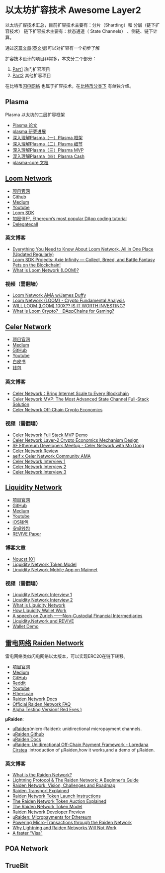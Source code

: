 # 以太坊扩容技术 Awesome Layer2

以太坊扩容技术汇总，目前扩容技术主要有：分片（Sharding）和 分层（链下扩容技术）
链下扩容技术主要有：状态通道（ State Channels） 、侧链、链下计算。

通过[这篇文章](https://www.jianshu.com/p/560366753f9e)([英文版](https://www.jianshu.com/p/560366753f9e))可以对扩容有一个初步了解

扩容技术设计的项目非常多，本文分二个部分：

1. [Part1](https://wiki.learnblockchain.cn/ethereum/layer-2.html) 热门扩容项目
2. [Part2](https://wiki.learnblockchain.cn/ethereum/layer-2-more.html) 其他扩容项目

在比特币[闪电网络](https://wiki.learnblockchain.cn/bitcoin/lightning.html) 也属于扩容技术，在[比特币分类下](https://wiki.learnblockchain.cn/bitcoin/lightning.html) 有单独介绍。

## Plasma 

Plasma 以太坊的二层扩容框架

* [Plasma 论文](http://plasma.io/plasma.pdf) 
* [plasma 研究进展](https://ethresear.ch/c/plasma)
* [深入理解Plasma（一）Plasma 框架](https://learnblockchain.cn/2018/10/20/plasma-framework/)
* [深入理解Plasma（二）Plasma 细节](https://learnblockchain.cn/2018/10/24/plasma-in-detail/)
* [深入理解Plasma（三）Plasma MVP](https://learnblockchain.cn/2018/11/03/plasma-mvp/)
* [深入理解Plasma（四）Plasma Cash](https://learnblockchain.cn/2018/11/16/plasma-cash/)
* [plasma-core 文档](https://plasma-core.readthedocs.io/en/latest/index.html)

## [Loom Network](https://loomx.io/)

* [项目官网](https://loomx.io/)
* [Github](https://github.com/loomnetwork)
* [Medium](https://medium.com/loom-network)
* [Youtube](https://www.youtube.com/channel/UCahF8koYeqhJ32Dn5fDr9jg)
* [Loom SDK](https://loomx.io/developers/)
* [加密僵尸, Ethereum’s most popular DApp coding tutorial](https://cryptozombies.io/)
* [Delegatecall](https://delegatecall.com/)


### 英文博客

* [Everything You Need to Know About Loom Network, All in One Place (Updated Regularly)](https://medium.com/loom-network/everything-you-need-to-know-about-loom-network-all-in-one-place-updated-regularly-64742bd839fe)
* [Loom SDK Projects: Axie Infinity — Collect, Breed, and Battle Fantasy Pets on the Blockchain!](https://medium.com/loom-network/loom-sdk-projects-axie-infinity-collect-breed-and-battle-fantasy-pets-on-the-blockchain-22e6fd11b410)
* [What is Loom Network (LOOM)?](https://coinswitch.co/info/loom-network/what-is-loom-network)


### 视频（需翻墙）

* [Loom Network AMA w/James Duffy](https://www.youtube.com/watch?v=8Evsx9cHvwA)
* [Loom Network (LOOM) - Crypto Fundamental Analysis](https://www.youtube.com/watch?v=RstsGJREaVs)
* [WILL LOOM (LOOM) 100X?? IS IT WORTH INVESTING?](https://www.youtube.com/watch?v=rHVugUFz0Ys)
* [What is Loom Crypto? - DAppChains for Gaming?](https://www.youtube.com/watch?v=wUd2iS1BkAs)



## [Celer Network](https://www.celer.network/)

* [项目官网](https://www.celer.network/)
* [Medium](https://medium.com/@CelerNetwork)
* [GitHub](https://github.com/celer-network)
* [Youtube](https://www.youtube.com/channel/UC8-k15uAVa5vfpLbh1gU_hA)
* [白皮书](https://www.celer.network/doc/CelerNetwork-Whitepaper.pdf)
* [钱包](https://get.celer.app/)


### 英文博客

* [Celer Network：Bring Internet Scale to Every Blockchain](https://medium.com/celer-network/celer-network-bring-internet-scale-to-every-blockchain-b8f3c9a2d270)
* [Celer Network MVP: The Most Advanced State Channel Full-Stack Solution](https://medium.com/celer-network/celer-network-mvp-the-most-advanced-state-channel-full-stack-solution-21df46234e42)
* [Celer Network Off-Chain Crypto Economics](https://medium.com/celer-network/celer-network-off-chain-crypto-economics-13999b11e635)

### 视频（需翻墙）

* [Celer Network Full Stack MVP Demo](https://www.youtube.com/watch?v=GoFnWPyEJ18)
* [Celer Network Layer-2 Crypto Economics Mechanism Design](https://www.youtube.com/watch?v=K2FxqAmrYD8)
* [SF Ethereum Developers Meetup - Celer Network with Mo Dong](https://www.youtube.com/watch?v=P_meMqDspNI)
* [Celer Network Review](https://www.youtube.com/watch?v=VsFGz4O7i5U)
* [aelf x Celer Network Community AMA](https://www.youtube.com/watch?v=5b3sNrTf210)
* [Celer Network Interview 1](https://www.youtube.com/watch?v=uU3jp_JBZ7M%26t=67s)
* [Celer Network Interview 2](https://www.youtube.com/watch?v=KJwXWDmSn3c)
* [Celer Network Interview 3](https://www.youtube.com/watch?v=fcfybxi6W30)


## [Liquidity Network](https://liquidity.network/)

* [项目官网](https://liquidity.network/)
* [GitHub](https://github.com/liquidity-network)
* [Medium](https://medium.com/@liquidity.network)
* [Youtube](https://www.youtube.com/channel/UCun8UadDUB5-lBVUli_R6GA)
* [iOS钱包](https://itunes.apple.com/ch/app/liquidity-network-wallet/id1395924630)
* [安卓钱包](https://play.google.com/store/apps/details?id=com.liquiditynetwork.wallet)
* [REVIVE Paper](https://eprint.iacr.org/2017/823.pdf)

### 博客文章

* [Noucst 101](https://medium.com/p/2acfbc0be47b?source=user_profile---------2------------------)
* [Liquidity Network Token Model](https://medium.com/liquidity-network/liquidity-network-token-model-d22861ab9faa)
* [Liquidity Network Mobile App on Mainnet](https://medium.com/liquidity-network/liquidity-network-mobile-app-on-mainnet-f95bd87ffec9)


### 视频（需翻墙）

* [Liquidity Network Interview 1](https://www.youtube.com/watch?v=BDX9VWBFySE)
* [Liquidity Network Interview 2](https://www.youtube.com/watch?v=vZ3vj5HU3Ec)
* [What is Liquidity Network](https://www.youtube.com/watch?v=pYXP-X-6yxI)
* [How Liquidity Wallet Work](https://www.youtube.com/watch?v=43DFoNiE5mQ)
* [A speech on Zurich ——Non-Custodial Financial Intermediaries](https://www.youtube.com/watch?v=-s4_frwlLj0)
* [Liquidity.Network and REVIVE](https://www.youtube.com/watch?v=emZTtmiR-AY)
* [Wallet Demo](https://www.youtube.com/watch?v=jM9VWRBbqtU)


## [雷电网络 Raiden Network](https://raiden.network/)

雷电网络类似闪电网络以太版本，可以实现ERC20在链下转移。
 
* [项目官网](https://raiden.network/)
* [Medium](https://medium.com/raiden-network)
* [GitHub](https://github.com/raiden-network)
* [Reddit](https://www.reddit.com/r/raidennetwork/)
* [Youtube](https://www.youtube.com/channel/UCoUP_hnjUddEvbxmtNCcApg)
* [Etherscan](https://etherscan.io/token/0x255aa6df07540cb5d3d297f0d0d4d84cb52bc8e6)
* [Raiden Network Docs](http://raiden-network.readthedocs.io/en/stable/)
* [Official Raiden Network FAQ](https://raiden.network/faq.html)
* [Alpha Testing Version( Red Eyes )](https://github.com/raiden-network/raiden/milestone/13)

**µRaiden**:

* [µRaiden](https://raiden.network/micro.html)(micro-Raiden): unidirectional micropayment channels.
* [µRaiden Github](https://github.com/raiden-network/microraiden)
* [µRaiden Docs](http://microraiden.readthedocs.io/)
* [µRaiden: Unidirectional Off-Chain Payment Framework - Loredana Cirstea](https://www.youtube.com/watch?v=E6CIgJPxgpQ) :introduction of µRaiden,how it works,and a demo of µRaiden.



### 英文博客

* [What is the Raiden Network?](https://raiden.network/101.html)
* [Lightning Protocol & The Raiden Network: A Beginner’s Guide](https://blog.springrole.com/lightning-protocol-the-raiden-network-a-beginners-guide-c9d7bc702748)
* [Raiden Network: Vision, Challenges and Roadmap](https://medium.com/@raiden_network/raiden-network-vision-challenges-and-roadmap-593dfa34b868)
* [Raiden Transport Explained](https://medium.com/raiden-network/raiden-transport-explained-939d7741b6f4)
* [Raiden Network Token Launch Instructions](https://medium.com/@raiden_network/raiden-token-launch-instructions-3dc5df1b2386)
* [The Raiden Network Token Auction Explained](https://medium.com/@raiden_network/the-raiden-token-auction-explained-1cc0c7946b26)
* [The Raiden Network Token Model](https://medium.com/@raiden_network/the-raiden-network-token-model-9b6ef8d0b64)
* [Raiden Network Developer Preview](https://hackernoon.com/raiden-network-developer-preview-dad83ec3fc23)
* [µRaiden: Micropayments for Ethereum](https://hackernoon.com/%25C2%25B5raiden-micropayments-for-ethereum-f0756cd400b3)
* [Powering Micro-Transactions through the Raiden Network](https://medium.com/@KryptoPal/powering-micro-transactions-through-the-raiden-network-971a96ff5064)
* [Why Lightning and Raiden Networks Will Not Work](https://medium.com/fairlayer/why-lightning-and-raiden-networks-will-not-work-d1880e4bc294)
* [A faster “Visa”](https://medium.com/@katerinastro/a-faster-visa-onto-the-blockchain-cfdbc7014811)

## POA Network



## TrueBit













